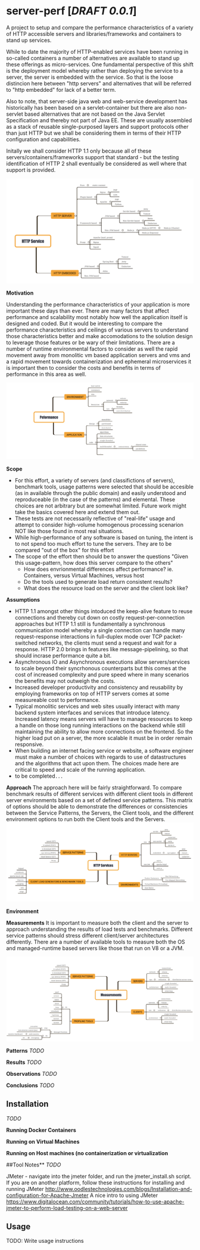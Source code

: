 # server-perf [*DRAFT 0.0.1*]

A project to setup and compare the performance characteristics of a variety of HTTP accessible servers and libraries/frameworks and containers to stand up services. 

While to date the majority of HTTP-enabled services have been running in so-called containers a number of alternatives are available to stand up these offerings as micro-services. One fundamental perspective of this shift is the deployment model whereby rather than deploying the service to a server, the server is embedded with the service. So that is the loose distincion here between "http servers" and alternatives that will be referred to "http embedded" for lack of a better term. 

Also to note, that server-side java web and web-service development has historically has been based on a servlet-container but there are also non-servlet based alternatives that are not based on the Java Servlet Specification and thereby not part of Java EE. These are usually assembled as a stack of reusable single-purposed layers and support protocols other than just HTTP but we shall be considering them in terms of their HTTP configuration and capabilities. 

Initally we shall consider HTTP 1.1 only because all of these servers/containers/frameworks support that standard - but the testing identification of HTTP 2 shall eventually be considered as well where that support is provided.  


![scope](https://raw.githubusercontent.com/petergdoyle/server-perf/master/img/server-perf-service-map.png)

**Motivation**

Understanding the performance characteristics of your application is more important these days than ever. There are many factors that affect performance and scalability most notably how well the application itself is designed and coded. But it would be interesting to compare the performance characteristics and ceilings of various servers to understand those characteristics better and make accomodations to the solution design to leverage those features or be wary of their limitations. There are a number of runtime environmental factors to consider as well the rapid movement away from monolitic vm based application servers and vms and a rapid movement towards containerization and ephemeral microservices it is important then to consider the costs and benefits in terms of performance in this area as well. 

![performance](https://raw.githubusercontent.com/petergdoyle/server-perf/master/img/server-perf-performance.png)

**Scope**

- For this effort, a variety of servers (and classifictions of servers), benchmark tools, usage patterns were selected that should be accesible (as in available through the public domain) and easily understood and reproduceable (in the case of the patterns) and elemental. These choices are not arbitrary but are somewhat limited. Future work might take the basics covered here and extend them out. 
- These tests are not necessarily reflective of "real-life" usage and attempt to consider high-volume homogenous processing scenarion NOT like those found in most real situations.
- While high-performance of any software is based on tuning, the intent is to not spend too much effort to tune the servers. They are to be compared "out of the box" for this effort 
- The scope of the effort then should be to answer the questions "Given this usage-pattern, how does this server compare to the others"
	- How does envrionmental differences affect performance? ie. Containers, versus Virtual Machines, versus host 
	- Do the tools used to generate load return consistent results?
	- What does the resource load on the server and the client look like?
 


**Assumptions**

- HTTP 1.1 amongst other things intoduced the keep-alive feature to reuse connections and thereby cut down on costly request-per-connection approaches but HTTP 1.1 still is fundamentally a synchronous communication model whereby a single connection can handle many request-response interactions in full-duplex mode over TCP packet-switched networks, the clients must send a request and wait for a response. HTTP 2.0 brings in features like message-pipelining, so that should incrase performance quite a bit.
- Asynchronous IO and Asynchronous executions allow servers/services to scale beyond their syncrhonous counterparts but this comes at the cost of increased complexity and pure speed where in many scenarios the benefits may not outweigh the costs. 
- Increased developer productivity and consistency and reusability by employing frameworks on top of HTTP servers comes at some measureable cost to performance. 
- Typical monolitic services and web sites usually interact with many backend system interfaces and services that introduce latency. Increased latency means servers will have to manage resources to keep a handle on those long running interactions on the backend while still maintaining the ability to allow more connections on the frontend. So the higher load put on a server, the more scalable it must be in order remain responsive. 
- When building an internet facing service or website, a software engineer must make a number of choices with regards to use of datastructures and the algorithms that act upon them. The choices made here are critical to speed and scale of the running application.
- to be completed`...`

**Approach**
The approach here will be fairly straightforward. To compare benchmark results of different services with different client tools in different server environments based on a set of defined service patterns. This matrix of options should be able to demonstrate the differences or consistencies between the Service Patterns, the Servers, the Client tools, and the different environment options to run both the Client tools and the Servers.
![protocol](https://raw.githubusercontent.com/petergdoyle/server-perf/master/img/server-perf-protocol.png)

**Environment**  

**Measurements**
It is important to measure both the client and the server to approach understanding the results of load tests and benchmarks. Different service patterns should stress different client/server architectures differently. There are a number of available tools to measure both the OS and managed-runtime based servers like those that run on V8 or a JVM.

![protocol](https://raw.githubusercontent.com/petergdoyle/server-perf/master/img/server-perf-measurements.png)

**Patterns**
*TODO*

**Results**
*TODO*

**Observations**
*TODO*

**Conclusions**
*TODO*

## Installation
*TODO*

**Running Docker Containers**

**Running on Virtual Machines**

**Running on Host machines (no containerization or virtualization**






##Tool Notes**
*TODO*

JMeter - navigate into the jmeter folder, and run the jmeter_install.sh script. If you are on another platform, follow these instructions for installing and running JMeter http://www.oodlestechnologies.com/blogs/Installation-and-configuration-for-Apache-Jmeter
A nice intro to using JMeter https://www.digitalocean.com/community/tutorials/how-to-use-apache-jmeter-to-perform-load-testing-on-a-web-server

## Usage

TODO: Write usage instructions
